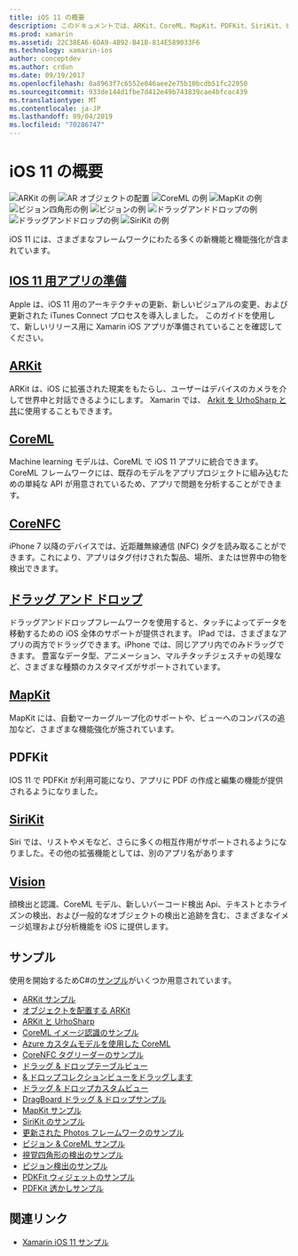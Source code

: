 ```yaml
---
title: iOS 11 の概要
description: このドキュメントでは、ARKit、CoreML、MapKit、PDFKit、SiriKit、ビジョンフレームワークなど、iOS 11 の機能について説明するさまざまなガイドにリンクしています。
ms.prod: xamarin
ms.assetid: 22C38EA6-6DA9-4B92-B41B-814E589033F6
ms.technology: xamarin-ios
author: conceptdev
ms.author: crdun
ms.date: 09/19/2017
ms.openlocfilehash: 0a8963f7c6552e046aee2e75b10bcdb51fc22950
ms.sourcegitcommit: 933de144d1fbe7d412e49b743839cae4bfcac439
ms.translationtype: MT
ms.contentlocale: ja-JP
ms.lasthandoff: 09/04/2019
ms.locfileid: "70286747"
---
```

# <a name="introduction-to-ios-11"></a>iOS 11 の概要

![ARKit の例](images/arkit.png) ![AR オブジェクトの配置](images/arkit2.png) ![CoreML の例](images/coreml.png) ![MapKit の例](images/mapkit.png) ![ビジョン四角形の例](images/vision1.png) ![ビジョンの例](images/vision2.png) ![ドラッグアンドドロップの例](images/drag-drop.png) ![ドラッグアンドドロップの例](images/drag-drop2.png) ![SiriKit の例](images/sirikit.png)

iOS 11 には、さまざまなフレームワークにわたる多くの新機能と機能強化が含まれています。

## <a name="preparing-your-app-for-ios-11updating-your-appindexmd"></a>[IOS 11 用アプリの準備](updating-your-app/index.md)

Apple は、iOS 11 用のアーキテクチャの更新、新しいビジュアルの変更、および更新された iTunes Connect プロセスを導入しました。 このガイドを使用して、新しいリリース用に Xamarin iOS アプリが準備されていることを確認してください。

## <a name="arkitarkitindexmd"></a>[ARKit](arkit/index.md)

ARKit は、iOS に拡張された現実をもたらし、ユーザーはデバイスのカメラを介して世界中と対話できるようにします。
Xamarin では、 [Arkit を UrhoSharp と共](arkit/urhosharp.md)に使用することもできます。

## <a name="coremlcoremlmd"></a>[CoreML](coreml.md)

Machine learning モデルは、CoreML で iOS 11 アプリに統合できます。 CoreML フレームワークには、既存のモデルをアプリプロジェクトに組み込むための単純な API が用意されているため、アプリで問題を分析することができます。

## <a name="corenfccorenfcmd"></a>[CoreNFC](corenfc.md)

iPhone 7 以降のデバイスでは、近距離無線通信 (NFC) タグを読み取ることができます。これにより、アプリはタグ付けされた製品、場所、または世界中の物を検出できます。

## <a name="drag-and-dropdrag-and-dropmd"></a>[ドラッグ アンド ドロップ](drag-and-drop.md)

ドラッグアンドドロップフレームワークを使用すると、タッチによってデータを移動するための iOS 全体のサポートが提供されます。 IPad では、さまざまなアプリの両方でドラッグできます。iPhone では、同じアプリ内でのみドラッグできます。 豊富なデータ型、アニメーション、マルチタッチジェスチャの処理など、さまざまな種類のカスタマイズがサポートされています。

## <a name="mapkitmapkitmd"></a>[MapKit](mapkit.md)

MapKit には、自動マーカーグループ化のサポートや、ビューへのコンパスの追加など、さまざまな機能強化が施されています。

## <a name="pdfkit"></a>PDFKit

IOS 11 で PDFKit が利用可能になり、アプリに PDF の作成と編集の機能が提供されるようになりました。

## <a name="sirikitsirikitmd"></a>[SiriKit](sirikit.md)

Siri では、リストやメモなど、さらに多くの相互作用がサポートされるようになりました。その他の拡張機能としては、別のアプリ名があります

## <a name="visionvisionmd"></a>[Vision](vision.md)

顔検出と認識、CoreML モデル、新しいバーコード検出 Api、テキストとホライズンの検出、および一般的なオブジェクトの検出と追跡を含む、さまざまなイメージ処理および分析機能を iOS に提供します。

## <a name="samples"></a>サンプル

使用を開始するためC#の[サンプル](https://docs.microsoft.com/samples/browse/?products=xamarin&term=Xamarin.iOS+iOS11)がいくつか用意されています。

- [ARKit サンプル](https://docs.microsoft.com/samples/xamarin/ios-samples/ios11-arkitsample)
- [オブジェクトを配置する ARKit](https://docs.microsoft.com/samples/xamarin/ios-samples/ios11-arkitplacingobjects)
- [ARKit と UrhoSharp](arkit/urhosharp.md)
- [CoreML イメージ認識のサンプル](https://docs.microsoft.com/samples/xamarin/ios-samples/ios11-coremlimagerecognition)
- [Azure カスタムモデルを使用した CoreML](https://docs.microsoft.com/samples/xamarin/ios-samples/ios11-coremlazuremodel)
- [CoreNFC タグリーダーのサンプル](https://docs.microsoft.com/samples/xamarin/ios-samples/ios11-nfctagreader)
- [ドラッグ & ドロップテーブルビュー](https://docs.microsoft.com/samples/xamarin/ios-samples/ios11-draganddroptableview)
- [& ドロップコレクションビューをドラッグします](https://docs.microsoft.com/samples/xamarin/ios-samples/ios11-draganddropcollectionview)
- [ドラッグ & ドロップカスタムビュー](https://docs.microsoft.com/samples/xamarin/ios-samples/ios11-draganddropcustomview)
- [DragBoard ドラッグ & ドロップサンプル](https://docs.microsoft.com/samples/xamarin/ios-samples/ios11-draganddropdragboard)
- [MapKit サンプル](https://docs.microsoft.com/samples/xamarin/ios-samples/ios11-mapkitsample)
- [SiriKit のサンプル](https://docs.microsoft.com/samples/xamarin/ios-samples/ios11-sirikitsample)
- [更新された Photos フレームワークのサンプル](https://docs.microsoft.com/samples/xamarin/ios-samples/ios11-samplephotoapp)
- [ビジョン & CoreML サンプル](https://docs.microsoft.com/samples/xamarin/ios-samples/ios11-coremlvision)
- [視覚四角形の検出のサンプル](https://docs.microsoft.com/samples/xamarin/ios-samples/ios11-visionrectangles/)
- [ビジョン検出のサンプル](https://docs.microsoft.com/samples/xamarin/ios-samples/ios11-visionfaces)
- [PDKFit ウィジェットのサンプル](https://docs.microsoft.com/samples/xamarin/ios-samples/ios11-pdfannotationwidgetsadvanced)
- [PDFKit 透かしサンプル](https://docs.microsoft.com/samples/xamarin/ios-samples/ios11-pdfdocumentwatermark)

## <a name="related-links"></a>関連リンク

- [Xamarin iOS 11 サンプル](https://docs.microsoft.com/samples/browse/?products=xamarin&term=Xamarin.iOS+iOS11)
